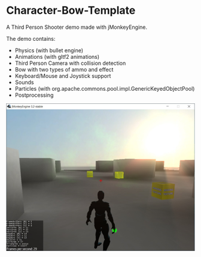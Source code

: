 # Character-Bow-Template

A Third Person Shooter demo made with jMonkeyEngine.

The demo contains:

* Physics (with bullet engine)
* Animations (with gltf2 animations)
* Third Person Camera with collision detection
* Bow with two types of ammo and effect
* Keyboard/Mouse and Joystick support
* Sounds
* Particles (with org.apache.commons.pool.impl.GenericKeyedObjectPool)
* Postprocessing

![](media/character-bow-demo-1.jpg)
